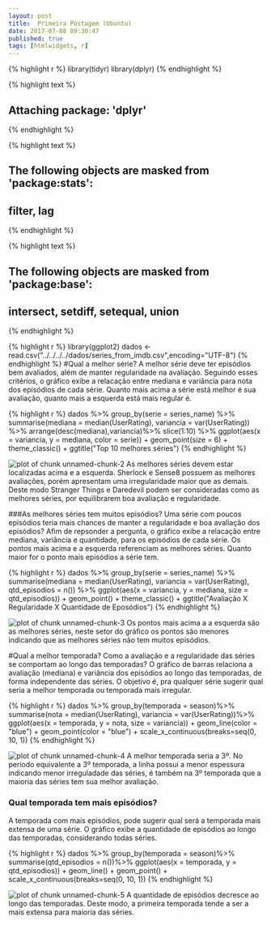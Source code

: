 ```yaml
---
layout: post
title:  Primeira Postagem (Ubuntu)
date: 2017-07-08 09:30:47
published: true
tags: [htmlwidgets, r]
---
```


{% highlight r %}
library(tidyr)
library(dplyr)
{% endhighlight %}



{% highlight text %}
## 
## Attaching package: 'dplyr'
{% endhighlight %}



{% highlight text %}
## The following objects are masked from 'package:stats':
## 
##     filter, lag
{% endhighlight %}



{% highlight text %}
## The following objects are masked from 'package:base':
## 
##     intersect, setdiff, setequal, union
{% endhighlight %}



{% highlight r %}
library(ggplot2)
dados <- read.csv("../../../../dados/series_from_imdb.csv",encoding="UTF-8")
{% endhighlight %}
#Qual a melhor série?
A melhor série deve ter episódios bem avaliados, além de manter regularidade na avaliação. Seguindo esses critérios, o gráfico exibe a relacação entre mediana e variância para nota dos episódios de cada série. Quanto mais acima a série está melhor é sua avaliação, quanto mais a esquerda está mais regular é.

{% highlight r %}
dados %>% 
    group_by(serie = series_name) %>% 
    summarise(mediana = median(UserRating),
              variancia = var(UserRating)) %>%
    arrange(desc(mediana),variancia)%>%
    slice(1:10) %>% 
  ggplot(aes(x = variancia, y = mediana, color = serie)) + 
  geom_point(size = 6) + 
  theme_classic() +
  ggtitle("Top 10 melhores séries")
{% endhighlight %}

![plot of chunk unnamed-chunk-2](/AnaliseDeDados/Problema1/checkpoint3figure/source/primeira-postagem/2017-07-08-minha-primeira-postagem/unnamed-chunk-2-1.png)
As melhores séries devem estar localizadas acima e a esquerda. Sherlock e Sense8 possuem as melhores avaliações, porém apresentam uma irregularidade maior que as demais. Deste modo Stranger Things e Daredevil podem ser consideradas como as melhores séries, por equilibrarem boa avaliação e regularidade.


###As melhores séries tem muitos episódios?
Uma série com poucos episódios teria mais chances de manter a regularidade e boa avaliação dos episódios? Afim de repsonder a pergunta, o gráfico exibe a relacação entre mediana, variância e quantidade, para os episódios de cada série. Os pontos mais acima e a esquerda referenciam as melhores séries. Quanto maior for o ponto mais episódios a série tem. 

{% highlight r %}
dados %>% 
    group_by(serie = series_name) %>% 
    summarise(mediana = median(UserRating),
              variancia = var(UserRating), 
              qtd_episodios = n()) %>%
  ggplot(aes(x = variancia, y = mediana, size = qtd_episodios)) + 
  geom_point() + 
  theme_classic() +
  ggtitle("Avaliação X Regularidade X Quantidade de Eposódios")
{% endhighlight %}

![plot of chunk unnamed-chunk-3](/AnaliseDeDados/Problema1/checkpoint3figure/source/primeira-postagem/2017-07-08-minha-primeira-postagem/unnamed-chunk-3-1.png)
Os pontos mais acima a a esquerda são as melhores séries, neste setor do gráfico os pontos são menores indicando que as melhores séries não tem muitos episódios.


#Qual a melhor temporada?
Como a avaliação e a regularidade das séries se comportam ao longo das temporadas? O gráfico de barras relaciona a avaliação (mediana) e variância dos episódios ao longo das temporadas, de forma independente das séries. O objetivo é, pra qualquer série sugerir qual seria a melhor temporada ou temporada mais irregular.

{% highlight r %}
dados %>% 
  group_by(temporada = season)%>%
  summarise(nota = median(UserRating),
            variancia = var(UserRating))%>% 
  ggplot(aes(x = temporada, y = nota, size = variancia)) + 
  geom_line(color = "blue") + 
  geom_point(color = "blue") +
  scale_x_continuous(breaks=seq(0, 10, 1)) 
{% endhighlight %}

![plot of chunk unnamed-chunk-4](/AnaliseDeDados/Problema1/checkpoint3figure/source/primeira-postagem/2017-07-08-minha-primeira-postagem/unnamed-chunk-4-1.png)
A melhor temporada seria a 3º. No periodo equivalente a 3º temporada, a linha possui a menor espessura indicando menor irreguladade das séries, é também na 3º temporada que a maioria das séries tem sua melhor avaliação.  


### Qual temporada tem mais episódios?
A temporada com mais episódios, pode sugerir qual será a temporada mais extensa de uma série. O gráfico exibe a quantidade de episódios ao longo das temporadas, considerando todas séries.   

{% highlight r %}
dados %>% 
  group_by(temporada = season)%>%
  summarise(qtd_episodios = n())%>% 
  ggplot(aes(x = temporada, y = qtd_episodios)) + 
  geom_line() + 
  geom_point() +
  scale_x_continuous(breaks=seq(0, 10, 1)) 
{% endhighlight %}

![plot of chunk unnamed-chunk-5](/AnaliseDeDados/Problema1/checkpoint3figure/source/primeira-postagem/2017-07-08-minha-primeira-postagem/unnamed-chunk-5-1.png)
A quantidade de episódios decresce ao longo das temporadas. Deste modo, a primeira temporada tende a ser a mais extensa para maioria das séries.
